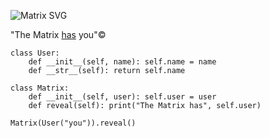 ![Matrix SVG](https://raw.githubusercontent.com/rodrigograca31/rodrigograca31/master/matrix.svg)

"The Matrix [has](https://en.wikipedia.org/wiki/Has-a) you"©
```
class User:
    def __init__(self, name): self.name = name
    def __str__(self): return self.name

class Matrix:
    def __init__(self, user): self.user = user
    def reveal(self): print("The Matrix has", self.user)

Matrix(User("you")).reveal()
```
